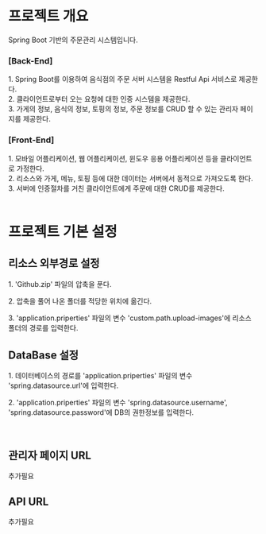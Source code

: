 <h1>프로젝트 개요</h1>
Spring Boot 기반의 주문관리 시스템입니다.<br>

<h3>[Back-End]</h3>
1. Spring Boot를 이용하여 음식점의 주문 서버 시스템을 Restful Api 서비스로 제공한다.<br>
2. 클라이언트로부터 오는 요청에 대한 인증 시스템을 제공한다.<br>
3. 가게의 정보, 음식의 정보, 토핑의 정보, 주문 정보를 CRUD 할 수 있는 관리자 페이지를 제공한다.<br>

<h3>[Front-End]</h3>
1. 모바일 어플리케이션, 웹 어플리케이션, 윈도우 응용 어플리케이션 등을 클라이언트로 가정한다.<br>
2. 리소스와 가게, 메뉴, 토핑 등에 대한 데이터는 서버에서 동적으로 가져오도록 한다.<br>
3. 서버에 인증절차를 거친 클라이언트에게 주문에 대한 CRUD를 제공한다.<br>
<br>

<h1>프로젝트 기본 설정</h1>

<h2>리소스 외부경로 설정</h2>
<p>1. 'Github.zip' 파일의 압축을 푼다.</p>
<p>2. 압축을 풀어 나온 폴더를 적당한 위치에 옮긴다.</p>
<p>3. 'application.priperties' 파일의 변수 'custom.path.upload-images'에 리소스 폴더의 경로를 입력한다.</p>

<h2>DataBase 설정</h2>
<p>1. 데이터베이스의 경로를 'application.priperties' 파일의 변수 'spring.datasource.url'에 입력한다.</p>
<p>2. 'application.priperties' 파일의 변수 'spring.datasource.username', 'spring.datasource.password'에 DB의 권한정보를 입력한다.</p>
<br>

<h2>관리자 페이지 URL</h2>
<p>추가필요</p>

<h2>API URL</h2>
<p>추가필요</p>
